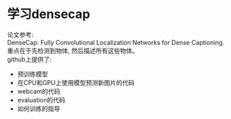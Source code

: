 # 学习densecap

论文参考:  
DenseCap: Fully Convolutional Localization Networks for Dense Captioning.  
重点在于先检测到物体, 然后描述所有这些物体。  
github上提供了:  
* 预训练模型
* 在CPU和GPU上使用模型预测新图片的代码
* webcam的代码
* evaluation的代码
* 如何训练的指导


##
